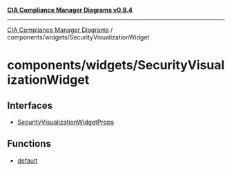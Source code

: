 [**CIA Compliance Manager Diagrams v0.8.4**](../../../README.md)

***

[CIA Compliance Manager Diagrams](../../../modules.md) / components/widgets/SecurityVisualizationWidget

# components/widgets/SecurityVisualizationWidget

## Interfaces

- [SecurityVisualizationWidgetProps](interfaces/SecurityVisualizationWidgetProps.md)

## Functions

- [default](functions/default.md)

